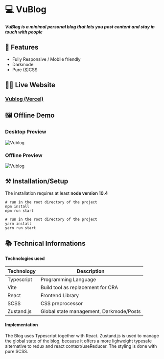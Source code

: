 # 💻 VuBlog

##### VuBlog is a minimal personal blog that lets you post content and stay in touch with people


## 📖 Features
 - Fully Responsive / Mobile friendly
 - Darkmode
 - Pure (S)CSS


## 👩‍💻 Live Website

### [Vublog (Vercel)](vublog.vercel.app)

## 🖼 Offline Demo

### Desktop Preview
![Vublog](/demo/vublog-desktop-demo.gif)

### Offline Preview
![Vublog](/demo/vublog-mobile-demo.gif)


## ⚒ Installation/Setup
The installation requires at least **node version 10.4**

```Shell
# run in the root directory of the project
npm install
npm run start

# run in the root directory of the project
yarn install
yarn run start
```


## 📚 Technical Informations

#### Technologies used

| Technology              | Description                            |
|-------------------------|----------------------------------------|
| Typescript              |   Programming Language
| Vite                    |   Build tool as replacement for CRA    |
| React                   |   Frontend Library                              |
| SCSS                    |   CSS preprocessor                              |
| Zustand.js              |   Global state management, Darkmode/Posts  |


#### Implementation
The Blog uses Typescript together with React. 
Zustand.js is used to manage the global state of the blog, because it offers a more lighweight typesafe alternative to redux and react context/useReducer. 
The styling is done with pure SCSS.





